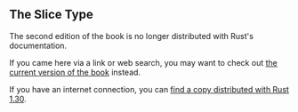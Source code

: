 ## The Slice Type

The second edition of the book is no longer distributed with Rust's documentation.

If you came here via a link or web search, you may want to check out [the current
version of the book](/src/ch04-03-slices.md) instead.

If you have an internet connection, you can [find a copy distributed with
Rust
1.30](https://doc.rust-lang.org/1.30.0/book/second-edition/ch04-03-slices.html).